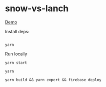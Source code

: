 # snow-vs-lanch

[Demo](https://snowlanch.firebaseapp.com)

Install deps:

```

yarn

```

Run locally
``` 
yarn start
```


``` 
yarn 

yarn build && yarn export && firebase deploy 
```
